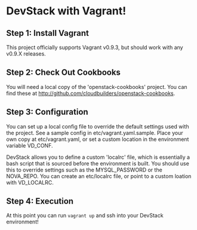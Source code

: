 DevStack with Vagrant!
======================

Step 1: Install Vagrant
-----------------------
This project officially supports Vagrant v0.9.3, but should work with any v0.9.X releases.

Step 2: Check Out Cookbooks
---------------------------
You will need a local copy of the 'openstack-cookbooks' project. You can find these at http://github.com/cloudbuilders/openstack-cookbooks. 

Step 3: Configuration
---------------------
You can set up a local config file to override the default settings used with the project. See a sample config in etc/vagrant.yaml.sample. Place your own copy at etc/vagrant.yaml, or set a custom location in the environment variable VD\_CONF.

DevStack allows you to define a custom 'localrc' file, which is essentially a bash script that is sourced before the environment is built. You should use this to override settings such as the MYSQL\_PASSWORD or the NOVA\_REPO. You can create an etc/localrc file, or point to a custom loation with VD\_LOCALRC.

Step 4: Execution
-----------------
At this point you can run `vagrant up` and ssh into your DevStack environment!
